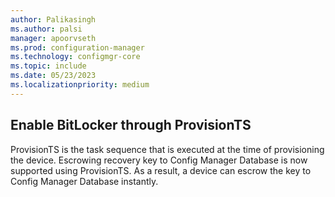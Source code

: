 ```yaml
---
author: Palikasingh
ms.author: palsi
manager: apoorvseth
ms.prod: configuration-manager
ms.technology: configmgr-core
ms.topic: include
ms.date: 05/23/2023
ms.localizationpriority: medium
---
```


## <a name="bkmk_Bitlocker"></a> Enable BitLocker through ProvisionTS

<!--15620822-->
ProvisionTS is the task sequence that is executed at the time of provisioning the device. Escrowing recovery key to Config Manager Database is now supported using ProvisionTS. As a result, a device can escrow the key to Config Manager Database instantly. 
